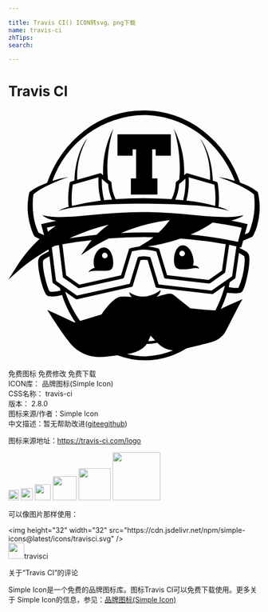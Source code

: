 ```yaml
---

title: Travis CI() ICON转svg、png下载
name: travis-ci
zhTips: 
search: 

---
```


# Travis CI  <small style="font-size: 60%;font-weight: 100"></small>

<div id="svg" class="svg-wrap">
<svg role="img" viewBox="0 0 24 24" xmlns="http://www.w3.org/2000/svg"><title>Travis CI icon</title><path d="M20.07 9.29v-.02c.01-.04.14-.95-.08-2.24a.16.16 0 0 0-.11-.13l-.35-.1c-.08-2.71-1.2-4-1.23-4.03 1 1.6.99 3.51.97 3.96L17.1 6.1h-.04a.2.2 0 0 0-.04 0h-.03l-.01.01-.03.02-.01.01-.15.14a8.99 8.99 0 0 0-1-4.47c.03.06.8 2.33.53 4.87a3.7 3.7 0 0 1-.26.2.17.17 0 0 0-.07.13 3.9 3.9 0 0 1-.4 1.55 39.29 39.29 0 0 0-5.35 0l-.01-.04a3.88 3.88 0 0 1-.38-1.5c0-.06-.02-.1-.07-.14a3.92 3.92 0 0 1-.27-.2c-.26-2.54.51-4.81.53-4.87a9 9 0 0 0-.99 4.47l-.15-.14-.01-.01-.03-.02-.03-.01h-.04-.04l-2.18.62a7.45 7.45 0 0 1 .97-3.96c-.03.04-1.15 1.32-1.23 4.03l-.35.1a.16.16 0 0 0-.11.13c-.22 1.3-.1 2.2-.09 2.24v.02l-.08.02a5 5 0 0 0-.96.4c.16-.06.32-.1.5-.15a16.12 16.12 0 0 1 2.55-.38l1.02-.08c1.38-.08 2.75-.1 4.13-.1a67.74 67.74 0 0 1 5.16.18 21.88 21.88 0 0 1 2.55.38c.17.04.33.09.5.15a4.9 4.9 0 0 0-.97-.4l-.09-.02zM8.76 8.7a22.58 22.58 0 0 0-2.68.5c-.02-.15-.1-.94.07-2.02l2.46-.7a7.31 7.31 0 0 0 .22 2.22h-.07zm.37-.04v-.08a7 7 0 0 1-.2-1.96c.16.15.38.34.6.5.02.22.08.87.37 1.47l-.77.07zm7.58-.08v.08a29.2 29.2 0 0 0-.77-.07c.3-.6.35-1.25.37-1.48.22-.15.44-.34.6-.5.02.44 0 1.23-.2 1.97zm3.05.62a16.19 16.19 0 0 0-2.67-.5H17l.02-.03a7.2 7.2 0 0 0 .2-2.19l2.46.7a8.1 8.1 0 0 1 .07 2.02zm-2.96 6.04c.7-.02 1.07-.23 1.42-.06 0-.02-.11-.35-.6-.29a1 1 0 0 0 .07-.5c-.07-.81-.53-1.45-1.05-1.44-.51.02-.84.7-.82 1.5.03.81.47.8.98.79zm-.2-1.77a.26.26 0 1 1 0 .53.26.26 0 0 1 0-.53zm-7.84 1.91h.32c.52 0 .94.04.94-.77-.01-.8-.37-1.46-.88-1.46-.52 0-1.02.67-.99 1.48.01.21.04.36.1.47-.46.12-.58.4-.59.41.28-.15.6-.13 1.1-.13zm.45-1.72a.26.26 0 0 1 .01.53.26.26 0 1 1-.01-.53zm14.73-5.2a4.57 4.57 0 0 0-.04-.26l-.06-.27-.02-.06-.05-.04a4.68 4.68 0 0 0-.87-.53c-.25-.11-.5-.22-.76-.31a10.8 10.8 0 0 0-3.56-4.96 9.3 9.3 0 0 0-11.33 0A10.83 10.83 0 0 0 3.7 7l-.75.31c-.3.15-.6.31-.88.53l-.05.04-.02.06a3.02 3.02 0 0 0-.1.53 6.1 6.1 0 0 0-.02 1.57 6.71 6.71 0 0 0 .47 1.78l.06.13.04.06.04.07.03.05.06.03a4 4 0 0 0 .16.08l.16.07.08.04c-.7.65-1.47 1.5-2.14 2.55L0 16.21l1.18-1.03c.02-.02 1-.87 2.66-1.84l.02.19c-.1.05-.63.32-.78.45-.26.21-.27.54-.2 1.16.03.31.15.92.31 1.48.28.97.48 1.14.65 1.18.08.02.19.03.3.03.32 0 .72-.07.99-.14.3.96.75 1.83 1.28 2.6-.03 0-.05 0-.08.02l-1.82-.85-.8-.35.47.73c.04.05.84 1.3 1.5 2.15a3.6 3.6 0 0 0 3.05 1.6c.2 0 .4 0 .6-.03l1.1-.13a7.46 7.46 0 0 0 6.6-.67c.66-.15 1.4-.33 1.76-.43l.2-.05c.51-.12 1.36-.32 1.81-1.22l1.2-2.33.36-.65-.68.3c-.04.01-.9.39-1.34.62-.02 0-.03.02-.05.03.36-.74.54-1.33.6-1.56.26.06.63.05.9.05.13 0 .27-.02.36-.04.17-.05.31-.17.57-1.16.15-.58.26-1.21.28-1.53.06-.64.04-.97-.21-1.19-.13-.1-.5-.3-.7-.4l.01-.07.15.03.18-.65a7.02 7.02 0 0 1 .51-.21l.16-.07.16-.08.06-.03.03-.05.05-.07.03-.06.06-.13a4.09 4.09 0 0 0 .28-.75 6.24 6.24 0 0 0 .17-2.6zM3.68 11.27a27 27 0 0 1 .85-.17c-.26.17-.5.36-.75.55l-.1-.38zm5.9-.28c-.36.25-.76.57-1.15.96-.87.09-1.73.2-2.59.34 1.1-.51 2.37-.98 3.74-1.3zm-1.61 1.46c-.13.15-.24.3-.36.47l-.68.97 1-.66s.64-.43 1.67-.93a46 46 0 0 1 4.26-.12c-.2.16-.41.32-.63.45l-.73.44c-.46.06-.86.17-.88.18a.1.1 0 0 0-.04.01.17.17 0 0 0-.07.1l-.75 2.45-3.98.89-1.26-.88-.36-2.96c.71-.13 1.66-.28 2.8-.4zm5.4.6c.07-.01 1.45-.18 3.08-.74 1.82.14 3.3.36 4.31.54l-.36 2.52-1.26.88-3.98-.45-.74-2.44a.16.16 0 0 0-.11-.11c-.03-.01-.52-.15-1.04-.2h.1zm1.92-2.34c-.23.3-.55.67-.94 1.03a46.5 46.5 0 0 0-3.59.04 17.64 17.64 0 0 1 4.65-1.23l-.12.16zM3.97 17.36c-.2-.2-.56-1.55-.64-2.27-.06-.58-.02-.71.04-.76.07-.06.33-.2.55-.33l.3 2.46c0 .04.03.09.07.11l.62.44.08.25c-.26.07-.78.15-1.02.1zm10.04 4.66l-.38.05h-.27l.23-.51.43.46zm-.71 1.5a5.95 5.95 0 0 1-1.98-.22l.14-.02c.06 0 1.23-.16 1.76-.94h.18l.25-.01c.2-.02.39-.05.58-.09l.06.06c.4.4.9.62 1.43.66-.77.31-1.6.5-2.42.55zm7.29-6.38c-.23.75-.5 1.4-.81 2h-.22c-.24 0-.48-.02-.75-.04l-1.43-.15-1.46-1.16-.06-.05a.6.6 0 0 0-.45-.18c-.2 0-.51.08-1.26.3.39-.29.4-.66.4-.66s-.56.51-1.44.62c-.89.12-1.58-.42-1.58-.42.03.09.07.3.27.48a6.6 6.6 0 0 0-1.05-.04c-.54.03-1.3.86-1.85 1.69l-2.04.62c-.9-1.23-1.34-2.5-1.38-2.63l-.05-.15.23.16.56.4.2.13c.02.02.05.03.09.03h.04l5.2-1.17c.07 0 .11-.05.13-.1l.74-2.46a2.45 2.45 0 0 1 .68 0l.76 2.53c.02.06.08.1.15.11l.35.04 4.89.56c.04 0 .08 0 .12-.03l.49-.34.45-.32.17-.12-.09.35zm-1.16.12l-5.08-.58-.76-2.51a.17.17 0 0 0-.13-.12 3.34 3.34 0 0 0-.5-.05c-.14 0-.3.02-.5.05a.17.17 0 0 0-.12.12l-.75 2.45-5.04 1.12-2-1.4-.4-3.18.26-.15.42-.08.37 3c0 .05.03.1.07.12l1.38.96c.02.02.06.03.09.03h.04l4.15-.92.04-.02a.16.16 0 0 0 .08-.1l.75-2.46c.2-.05.7-.17 1.16-.17.45 0 .96.12 1.17.17l.74 2.46c.02.07.08.11.14.12l4.15.47c.04 0 .08 0 .12-.03l1.37-.96a.17.17 0 0 0 .07-.11l.37-2.58.69.15-.41 2.84-1.95 1.36zm3.07-3.3c.06.05.1.18.05.79a6.93 6.93 0 0 1-.57 2.25c-.21.04-.66 0-.93-.07l.1-.47.47-.33a.16.16 0 0 0 .07-.11l.34-2.34.47.28zm-.57-1.33c-.73-.16-2.33-.48-4.52-.7.72-.3 1.45-.68 2.1-1.15 1.3.18 2.26.38 2.78.5l-.36 1.35zm1.53-2.66a7.05 7.05 0 0 1-.43 1.63l-.05.1-.02.04-.07.04-.15.06-.15.07.26-.97a25.1 25.1 0 0 0-1.59-.34l.1-.02a4.3 4.3 0 0 0 .86-.32.9.9 0 0 0 .24-.19c-.96.32-2.96.17-4.73 0a48.05 48.05 0 0 0-4.87-.29c-1.64 0-3.26.12-4.88.28-1.77.19-3.76.33-4.73.01.07.08.16.14.25.19l.27.14a4.47 4.47 0 0 0 .8.23c-.87.16-1.38.3-1.44.31l.27 1.02-.02.02-.28-.13-.15-.07-.07-.04-.02-.04-.05-.1a5.3 5.3 0 0 1-.43-1.63 7.16 7.16 0 0 1 .01-1.87c.22-.18.46-.34.71-.5a16.84 16.84 0 0 1 2.21-1l.47-.16a10.27 10.27 0 0 0-1.58.38A9.47 9.47 0 0 1 12.92.55c3.8 0 7.27 2.47 8.72 6.27a12.29 12.29 0 0 0-1.57-.38 22.77 22.77 0 0 1 1.81.73c.29.13.58.28.85.44.26.14.5.3.72.49l.03.17.02.24a7.2 7.2 0 0 1-.04 1.46zm-11.6-5.55h-1.44V2.38h5.1v2.04h-1.45v-.6h-.33v2.76h.5v1.54H11.7V6.58h.5V3.82h-.33v.6z"/></svg>
</div>
<detail full-name='travis-ci'></detail>

<div class="detail-page">
<p>
<span><span class="badge-success badge">免费图标</span> <span class="badge-success badge">免费修改</span>  <span class="badge-success badge">免费下载</span> </span>
<br/>
<span>
ICON库：
<span class="badge-secondary badge">品牌图标(Simple Icon)</span> 
</span>
<br/>
<span>
CSS名称：
<span class="badge-secondary badge">travis-ci</span> 
</span>

<br/>
<span>
版本：
<span class="badge-secondary badge">2.8.0</span> 
</span>
<br/>
<span>图标来源/作者：<span class="badge-light badge">Simple Icon</span></span> 
<br/>
<span class="zh-detail">中文描述：暂无<span class="help-link"><span>帮助改进</span>(<a href="https://gitee.com/liuwave/icon-helper/edit/master/json/brands/travis-ci.json" target="_blank" rel="noopener noreferrer">gitee</a><a href="https://github.com/liuwave/icon-helper/edit/master/json/brands/travis-ci.json" target="_blank" rel="noopener noreferrer">github</a></span>)</span><br/>
</p>
</div><div class="description description alert alert-light"><p>图标来源地址：<a href="https://travis-ci.com/logo" target="_blank" rel="noopener noreferrer">https://travis-ci.com/logo</a></p></div>
<div class="alert alert-dark">
<img height="21" width="21" src="https://cdn.jsdelivr.net/npm/simple-icons@latest/icons/travisci.svg" />
<img height="24" width="24" src="https://cdn.jsdelivr.net/npm/simple-icons@latest/icons/travisci.svg" />
<img height="32" width="32" src="https://cdn.jsdelivr.net/npm/simple-icons@latest/icons/travisci.svg" />
<img height="48" width="48" src="https://cdn.jsdelivr.net/npm/simple-icons@latest/icons/travisci.svg" />
<img height="64" width="64" src="https://cdn.jsdelivr.net/npm/simple-icons@latest/icons/travisci.svg" />
<img height="96" width="96" src="https://cdn.jsdelivr.net/npm/simple-icons@latest/icons/travisci.svg" />

</div>
<div>
  <p>可以像图片那样使用：    
  </p>
  <div class="alert alert-primary" style="font-size: 14px">
    &lt;img height="32" width="32" src="https://cdn.jsdelivr.net/npm/simple-icons@latest/icons/travisci.svg" /&gt;
    <copy-btn content='<img height="32" width="32" src="https://cdn.jsdelivr.net/npm/simple-icons@latest/icons/travisci.svg" />'></copy-btn>
  </div>
  <div class="alert alert-secondary">
    <img height="32" width="32" src="https://cdn.jsdelivr.net/npm/simple-icons@latest/icons/travisci.svg" />travisci
    <copy-btn content="travisci" btn-title="复制图标名称"></copy-btn>
  </div>
</div>

<Vssue title="关于“Travis CI”的评论" >关于“Travis CI”的评论</Vssue>


<div><p>Simple Icon是一个免费的品牌图标库。图标Travis CI可以免费下载使用。更多关于  Simple Icon的信息，参见：<a target="_blank" href="https://iconhelper.cn/brands.html">品牌图标(Simple Icon)</a>
</p></div>

